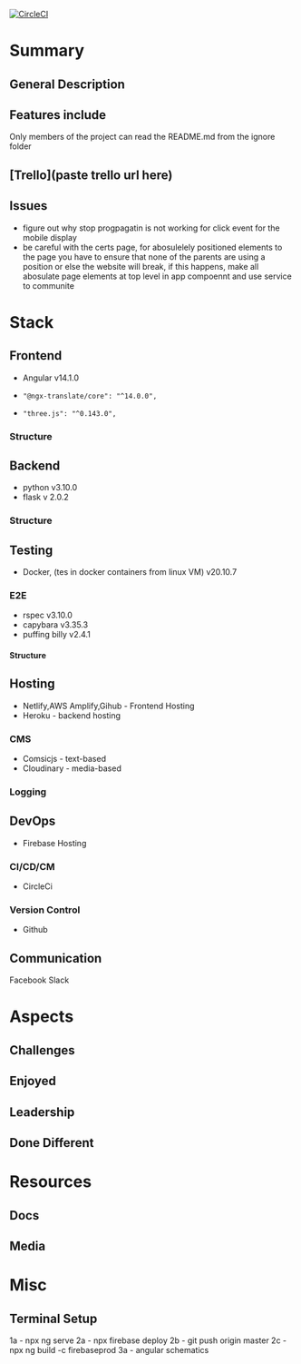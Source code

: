 [![CircleCI](https://circleci.com/gh/WindMillCode/WindMillCodeSite.svg?style=svg)](<LINK>)


# Summary

## General Description

## Features include 
Only members of the project can read the README.md from the ignore folder

## [Trello](paste trello url here)

## Issues
* figure out why stop progpagatin is not working for click event for the mobile display
* be careful with the certs page, for abosulelely positioned elements to the page you have to ensure that none of the parents are using a position or else the website will break, if this happens, make all abosulate page elements at top level in app compoennt and use service to communite
# Stack 

## Frontend
* Angular v14.1.0
*     "@ngx-translate/core": "^14.0.0",
*     "three.js": "^0.143.0",
### Structure


## Backend
* python v3.10.0
* flask v 2.0.2

### Structure



## Testing
* Docker, (tes in docker containers from linux VM) v20.10.7

### E2E
* rspec    v3.10.0
* capybara v3.35.3
* puffing billy v2.4.1

#### Structure


## Hosting
* Netlify,AWS Amplify,Gihub - Frontend Hosting
* Heroku - backend hosting

### CMS
* Comsicjs - text-based
* Cloudinary - media-based



### Logging

## DevOps
* Firebase Hosting

### CI/CD/CM
* CircleCi

### Version Control
* Github

## Communication
Facebook 
Slack



# Aspects

## Challenges

## Enjoyed

## Leadership

## Done Different




# Resources

## Docs

## Media 
<!-- bunch of links -->

# Misc

## Terminal Setup
1a - npx ng serve
2a - npx firebase deploy
2b - git push origin master
2c - npx ng build -c firebaseprod
3a - angular schematics

